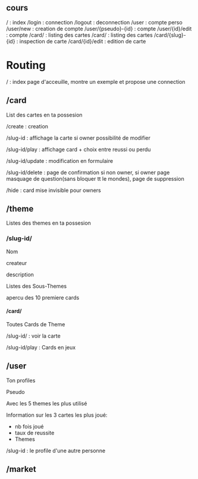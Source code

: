 
## cours

/ : index
/login : connection
/logout : deconnection
/user : compte perso
/user/new : creation de compte
/user/{pseudo}-{id} : compte
/user/{id}/edit : compte
/card/ : listing des cartes
/card/ : listing des cartes
/card/{slug}-{id} : inspection de carte
/card/{id}/edit : edition de carte

# Routing

/ : index page d'acceuille, montre un  exemple et propose une connection

## /card
List des cartes en ta possesion

/create : creation

/slug-id : affichage la carte si owner possibilité de modifier

/slug-id/play : affichage card + choix entre reussi ou perdu

/slug-id/update : modification en formulaire

/slug-id/delete : page de confirmation si non owner, si owner page masquage de question(sans bloquer tt le mondes), page de suppression 

/hide : card mise invisible pour owners



## /theme
Listes des themes en ta possesion

### /slug-id/

Nom

createur

description

Listes des Sous-Themes


apercu des 10 premiere cards


#### /card/
Toutes Cards de Theme

/slug-id/ : voir la carte

/slug-id/play : Cards en jeux


## /user
Ton profiles

Pseudo

Avec les 5 themes les plus utilisé

Information sur les 3 cartes les plus joué:
- nb fois joué
- taux de reussite
- Themes


/slug-id : le profile d'une autre personne


## /market
